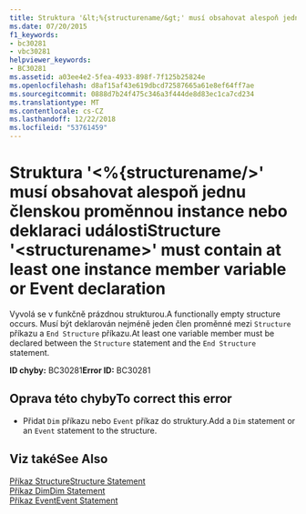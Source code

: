 ```yaml
---
title: Struktura '&lt;%{structurename/&gt;' musí obsahovat alespoň jednu členskou proměnnou instance nebo deklaraci události
ms.date: 07/20/2015
f1_keywords:
- bc30281
- vbc30281
helpviewer_keywords:
- BC30281
ms.assetid: a03ee4e2-5fea-4933-898f-7f125b25824e
ms.openlocfilehash: d8af15af43e619dbcd72587665a61e8ef64ff7ae
ms.sourcegitcommit: 0888d7b24f475c346a3f444de8d83ec1ca7cd234
ms.translationtype: MT
ms.contentlocale: cs-CZ
ms.lasthandoff: 12/22/2018
ms.locfileid: "53761459"
---
```

# <a name="structure-ltstructurenamegt-must-contain-at-least-one-instance-member-variable-or-event-declaration"></a><span data-ttu-id="ccaef-102">Struktura '&lt;%{structurename/&gt;' musí obsahovat alespoň jednu členskou proměnnou instance nebo deklaraci události</span><span class="sxs-lookup"><span data-stu-id="ccaef-102">Structure '&lt;structurename&gt;' must contain at least one instance member variable or Event declaration</span></span>
<span data-ttu-id="ccaef-103">Vyvolá se v funkčně prázdnou strukturou.</span><span class="sxs-lookup"><span data-stu-id="ccaef-103">A functionally empty structure occurs.</span></span> <span data-ttu-id="ccaef-104">Musí být deklarován nejméně jeden člen proměnné mezi `Structure` příkazu a `End Structure` příkazu.</span><span class="sxs-lookup"><span data-stu-id="ccaef-104">At least one variable member must be declared between the `Structure` statement and the `End Structure` statement.</span></span>  
  
 <span data-ttu-id="ccaef-105">**ID chyby:** BC30281</span><span class="sxs-lookup"><span data-stu-id="ccaef-105">**Error ID:** BC30281</span></span>  
  
## <a name="to-correct-this-error"></a><span data-ttu-id="ccaef-106">Oprava této chyby</span><span class="sxs-lookup"><span data-stu-id="ccaef-106">To correct this error</span></span>  
  
-   <span data-ttu-id="ccaef-107">Přidat `Dim` příkazu nebo `Event` příkaz do struktury.</span><span class="sxs-lookup"><span data-stu-id="ccaef-107">Add a `Dim` statement or an `Event` statement to the structure.</span></span>  
  
## <a name="see-also"></a><span data-ttu-id="ccaef-108">Viz také</span><span class="sxs-lookup"><span data-stu-id="ccaef-108">See Also</span></span>  
 [<span data-ttu-id="ccaef-109">Příkaz Structure</span><span class="sxs-lookup"><span data-stu-id="ccaef-109">Structure Statement</span></span>](../../visual-basic/language-reference/statements/structure-statement.md)  
 [<span data-ttu-id="ccaef-110">Příkaz Dim</span><span class="sxs-lookup"><span data-stu-id="ccaef-110">Dim Statement</span></span>](../../visual-basic/language-reference/statements/dim-statement.md)  
 [<span data-ttu-id="ccaef-111">Příkaz Event</span><span class="sxs-lookup"><span data-stu-id="ccaef-111">Event Statement</span></span>](../../visual-basic/language-reference/statements/event-statement.md)
